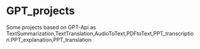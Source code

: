 # GPT_projects
Some projects based on GPT-Api as TextSummarization,TextTranslation,AudioToText,PDFtoText,PPT_transcription.PPT_explanation,PPT_translation
